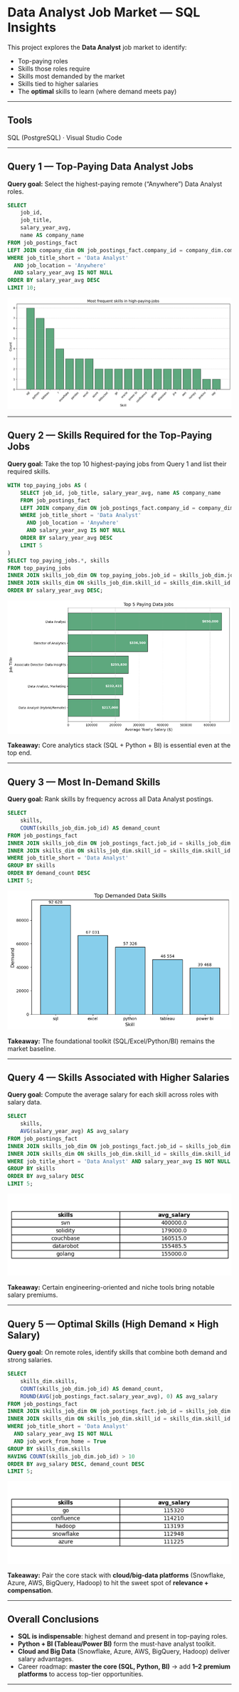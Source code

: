 # Data Analyst Job Market — SQL Insights

This project explores the **Data Analyst** job market to identify:
- Top-paying roles  
- Skills those roles require  
- Skills most demanded by the market  
- Skills tied to higher salaries  
- The **optimal** skills to learn (where demand meets pay)

---

## Tools
SQL (PostgreSQL) · Visual Studio Code

---

## Query 1 — Top-Paying Data Analyst Jobs
**Query goal:** Select the highest-paying remote (“Anywhere”) Data Analyst roles.

```sql
SELECT
    job_id,
    job_title,
    salary_year_avg,
    name AS company_name
FROM job_postings_fact
LEFT JOIN company_dim ON job_postings_fact.company_id = company_dim.company_id
WHERE job_title_short = 'Data Analyst'
  AND job_location = 'Anywhere'
  AND salary_year_avg IS NOT NULL
ORDER BY salary_year_avg DESC
LIMIT 10;
```

![Most Frequent Skills](./most_frequent_skills.png)


---

## Query 2 — Skills Required for the Top-Paying Jobs
**Query goal:** Take the top 10 highest-paying jobs from Query 1 and list their required skills.

```sql
WITH top_paying_jobs AS (
    SELECT job_id, job_title, salary_year_avg, name AS company_name
    FROM job_postings_fact
    LEFT JOIN company_dim ON job_postings_fact.company_id = company_dim.company_id
    WHERE job_title_short = 'Data Analyst'
      AND job_location = 'Anywhere'
      AND salary_year_avg IS NOT NULL
    ORDER BY salary_year_avg DESC
    LIMIT 5
)
SELECT top_paying_jobs.*, skills
FROM top_paying_jobs
INNER JOIN skills_job_dim ON top_paying_jobs.job_id = skills_job_dim.job_id
INNER JOIN skills_dim ON skills_job_dim.skill_id = skills_dim.skill_id
ORDER BY salary_year_avg DESC;
```

![Most Frequent Skills](./top_5_high_paying_jobs.png)

**Takeaway:** Core analytics stack (SQL + Python + BI) is essential even at the top end.

---

## Query 3 — Most In-Demand Skills
**Query goal:** Rank skills by frequency across all Data Analyst postings.

```sql
SELECT 
    skills,
    COUNT(skills_job_dim.job_id) AS demand_count
FROM job_postings_fact
INNER JOIN skills_job_dim ON job_postings_fact.job_id = skills_job_dim.job_id
INNER JOIN skills_dim ON skills_job_dim.skill_id = skills_dim.skill_id
WHERE job_title_short = 'Data Analyst'
GROUP BY skills
ORDER BY demand_count DESC
LIMIT 5;
```

![Most Frequent Skills](./top_demanded_skills.png)

**Takeaway:** The foundational toolkit (SQL/Excel/Python/BI) remains the market baseline.

---

## Query 4 — Skills Associated with Higher Salaries
**Query goal:** Compute the average salary for each skill across roles with salary data.

```sql
SELECT 
    skills,
    AVG(salary_year_avg) AS avg_salary
FROM job_postings_fact
INNER JOIN skills_job_dim ON job_postings_fact.job_id = skills_job_dim.job_id
INNER JOIN skills_dim ON skills_job_dim.skill_id = skills_dim.skill_id
WHERE job_title_short = 'Data Analyst' AND salary_year_avg IS NOT NULL
GROUP BY skills
ORDER BY avg_salary DESC
LIMIT 5;
```

 ![Most Frequent Skills](./4_top_paying_skills.png)


**Takeaway:** Certain engineering-oriented and niche tools bring notable salary premiums.

---

## Query 5 — Optimal Skills (High Demand × High Salary)
**Query goal:** On remote roles, identify skills that combine both demand and strong salaries.

```sql
SELECT
    skills_dim.skills,
    COUNT(skills_job_dim.job_id) AS demand_count,
    ROUND(AVG(job_postings_fact.salary_year_avg), 0) AS avg_salary
FROM job_postings_fact
INNER JOIN skills_job_dim ON job_postings_fact.job_id = skills_job_dim.job_id
INNER JOIN skills_dim ON skills_job_dim.skill_id = skills_dim.skill_id
WHERE job_title_short = 'Data Analyst'
  AND salary_year_avg IS NOT NULL
  AND job_work_from_home = True
GROUP BY skills_dim.skills
HAVING COUNT(skills_job_dim.job_id) > 10
ORDER BY avg_salary DESC, demand_count DESC
LIMIT 5;
```

![Most Frequent Skills](./5_optimal_skills.png)


**Takeaway:** Pair the core stack with **cloud/big-data platforms** (Snowflake, Azure, AWS, BigQuery, Hadoop) to hit the sweet spot of **relevance + compensation**.

---

## Overall Conclusions
- **SQL is indispensable**: highest demand and present in top-paying roles.  
- **Python + BI (Tableau/Power BI)** form the must-have analyst toolkit.  
- **Cloud and Big Data** (Snowflake, Azure, AWS, BigQuery, Hadoop) deliver salary advantages.  
- Career roadmap: **master the core (SQL, Python, BI)** → add **1–2 premium platforms** to access top-tier opportunities.

---
